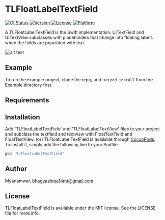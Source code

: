 # TLFloatLabelTextField

[![CI Status](http://img.shields.io/travis/Myanamwar/TLFloatLabelTextField.svg?style=flat)](https://travis-ci.org/Myanamwar/TLFloatLabelTextField)
[![Version](https://img.shields.io/cocoapods/v/TLFloatLabelTextField.svg?style=flat)](http://cocoapods.org/pods/TLFloatLabelTextField)
[![License](https://img.shields.io/cocoapods/l/TLFloatLabelTextField.svg?style=flat)](http://cocoapods.org/pods/TLFloatLabelTextField)
[![Platform](https://img.shields.io/cocoapods/p/TLFloatLabelTextField.svg?style=flat)](http://cocoapods.org/pods/TLFloatLabelTextField)

A TLFloatLabelTextField is the Swift implementation. UITextField and UITextView subclasses with placeholders that change into floating labels when the fields are populated with text.

![alt text](https://github.com/TekysLabPvtLtd/TLFloatLabelTextField/Example/TLFloatLabelTextField/Images.xcassets/TLFloatTextFieldDemo.imageset/TLFloatTextFieldDemo.gif)
## Example

To run the example project, clone the repo, and run `pod install` from the Example directory first.

## Requirements

## Installation
Add 'TLFloatLabelTextField' and 'TLFloatLabelTextView' files to your project and subclass the textfield and textview with FloatTextField and FloatTextView.
(or)
TLFloatLabelTextField is available through [CocoaPods](http://cocoapods.org). To install
it, simply add the following line to your Podfile:

```ruby
pod 'TLFloatLabelTextField'
```

## Author

Myanamwar, bhagyashree14mt@gmail.com

## License

TLFloatLabelTextField is available under the MIT license. See the LICENSE file for more info.
